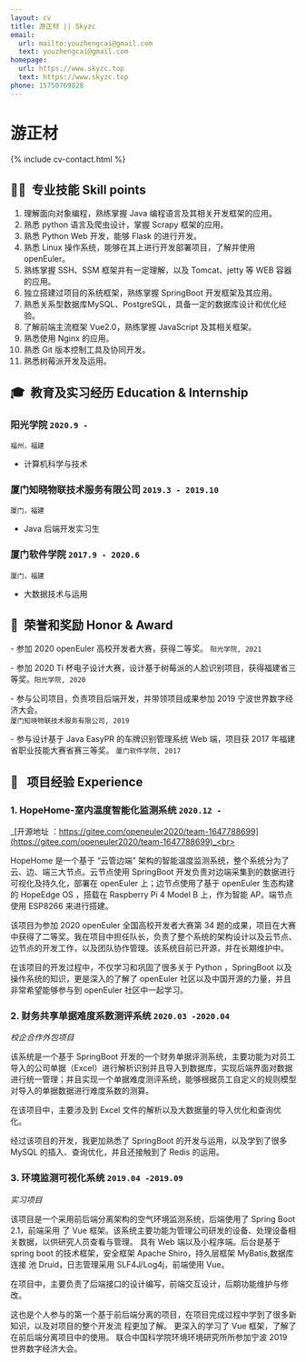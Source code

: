 ```yaml
---
layout: cv
title: 游正材 || Skyzc
email:
  url: mailto:youzhengcai@gmail.com
  text: youzhengcai@gmail.com
homepage:
  url: https://www.skyzc.top
  text: https://www.skyzc.top
phone: 15750769828
---
```


# 游正材

<!--
include contact information from the front matter
Supported arguments:

    - homepage: url, text
        - phone
        - email
-->

{% include cv-contact.html %}

## 👨‍💻&nbsp; 专业技能 Skill points

1. 理解面向对象编程，熟练掌握 Java 编程语言及其相关开发框架的应用。
2. 熟悉 python 语言及爬虫设计，掌握 Scrapy 框架的应用。 
3. 熟悉 Python Web 开发，能够 Flask 的进行开发。
4. 熟悉 Linux 操作系统，能够在其上进行开发部署项目，了解并使用 openEuler。
5. 熟练掌握 SSH、SSM 框架并有一定理解，以及 Tomcat、jetty 等 WEB 容器的应用。 
6. 独立搭建过项目的系统框架，熟练掌握 SpringBoot 开发框架及其应用。 
7. 熟悉关系型数据库MySQL、PostgreSQL，具备一定的数据库设计和优化经验。 
8. 了解前端主流框架 Vue2.0，熟练掌握 JavaScript 及其相关框架。 
9. 熟悉使用 Nginx 的应用。 
10. 熟悉 Git 版本控制工具及协同开发。
11. 熟悉树莓派开发及运用。



## 🎓&nbsp; 教育及实习经历  Education & Internship

### **阳光学院** `2020.9 -`

```
福州，福建
```

- 计算机科学与技术

### **厦门知晓物联技术服务有限公司** `2019.3 - 2019.10`

```
厦门，福建
```

- Java 后端开发实习生

### **厦门软件学院** `2017.9 - 2020.6`

```
厦门，福建
```

- 大数据技术与运用

##  🏅&nbsp; 荣誉和奖励 Honor & Award

\- 参加 2020 openEuler 高校开发者大赛，获得二等奖。 `阳光学院, 2021` <br>

\- 参加 2020 Ti 杯电子设计大赛，设计基于树莓派的人脸识别项目，获得福建省三等奖。`阳光学院, 2020` <br>

\- 参与公司项目，负责项目后端开发，并带领项目成果参加 2019 宁波世界数字经济大会。 <br>`厦门知晓物联技术服务有限公司, 2019` <br>

\- 参与设计基于 Java EasyPR 的车牌识别管理系统 Web 端，项目获 2017 年福建省职业技能大赛省赛三等奖。 `厦门软件学院, 2017` <br>

## 🚀 &nbsp; 项目经验 Experience

### **1. HopeHome-室内温度智能化监测系统** `2020.12 -`

_[开源地址 ：https://gitee.com/openeuler2020/team-1647788699](https://gitee.com/openeuler2020/team-1647788699)_<br>

HopeHome 是一个基于 “云管边端” 架构的智能温度监测系统，整个系统分为了云、边、端三大节点。云节点使用 SpringBoot 开发负责对边端采集到的数据进行可视化及持久化，部署在 openEuler 上；边节点使用了基于 openEuler 生态构建的 HopeEdge OS ，搭载在 Raspberry Pi 4 Model B 上，作为智能 AP。端节点使用 ESP8266 来进行搭建。

该项目为参加 2020 openEuler 全国高校开发者大赛第 34 题的成果，项目在大赛中获得了二等奖。我在项目中担任队长，负责了整个系统的架构设计以及云节点、边节点的开发工作，以及团队协作管理。该系统目前已开源，并在长期维护中。

在该项目的开发过程中，不仅学习和巩固了很多关于 Python ，SpringBoot 以及操作系统的知识，更是深入的了解了 openEuler 社区以及中国开源的力量，并且非常希望能够参与到 openEuler 社区中一起学习。

### **2. 财务共享单据难度系数测评系统** `2020.03 -2020.04`

_校企合作外包项目_<br>

该系统是一个基于 SpringBoot 开发的一个财务单据评测系统，主要功能为对员工导入的公司单据（Excel）进行解析识别并且导入到数据库，实现后端界面对数据进行统一管理；并且实现一个单据难度测评系统，能够根据员工自定义的规则模型对导入的单据数据进行难度系数的测算。

在该项目中，主要涉及到 Excel 文件的解析以及大数据量的导入优化和查询优化。

经过该项目的开发，我更加熟悉了 SpringBoot 的开发与运用，以及学到了很多 MySQL 的插入、查询优化，并且还接触到了 Redis 的运用。

### **3. 环境监测可视化系统** `2019.04 -2019.09`

_实习项目_<br>

该项目是一个采用前后端分离架构的空气环境监测系统，后端使用了 Spring Boot 2.1，前端采用 了 Vue 框架。该系统主要功能为管理公司研发的设备、处理设备相关数据，以供研究人员查看与管理。 具有 Web 端以及小程序端。后台是基于 spring boot 的技术框架，安全框架 Apache Shiro，持久层框架 MyBatis,数据库连接 池 Druid，日志管理采用 SLF4J/Log4j，前端使用 Vue。

在项目中，主要负责了后端接口的设计编写，前端交互设计，后期功能维护与修改。

这也是个人参与的第一个基于前后端分离的项目，在项目完成过程中学到了很多新知识，以及对项目的整个开发流 程更加了解。 更深入的学习了 Vue 框架，了解了在前后端分离项目中的使用。 联合中国科学院环境环境研究所所参加宁波 2019 世界数字经济大会。

<!-- ### Footer

Last updated: May 2021-->
